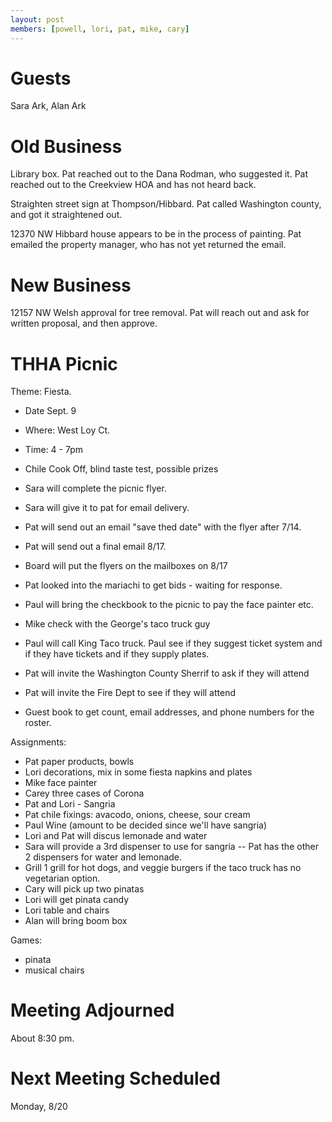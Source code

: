 ```yaml
---
layout: post
members: [powell, lori, pat, mike, cary]
---
```

# Guests
Sara Ark, Alan Ark

# Old Business
Library box.
Pat reached out to the Dana Rodman, who suggested it.
Pat reached out to the Creekview HOA and has not heard back.

Straighten street sign at Thompson/Hibbard.
Pat called Washington county, and got it straightened out.

12370 NW Hibbard house appears to be in the process of painting.
Pat emailed the property manager, who has not yet returned the email.

# New Business

12157 NW Welsh approval for tree removal.
Pat will reach out and ask for written proposal, and then approve.

# THHA Picnic

Theme: Fiesta. 

* Date Sept. 9
* Where: West Loy Ct.
* Time: 4 - 7pm
* Chile Cook Off, blind taste test, possible prizes

* Sara will complete the picnic flyer.
* Sara will give it to pat for email delivery.
* Pat will send out an email "save thed date" with the flyer after 7/14.
* Pat will send out a final email 8/17.
* Board will put the flyers on the mailboxes on 8/17
* Pat looked into the mariachi to get bids - waiting for response.

* Paul will bring the checkbook to the picnic to pay the face painter etc.
* Mike check with the George's taco truck guy
* Paul will call King Taco truck.  Paul see if they suggest ticket system and if they have tickets and if they supply plates.
* Pat will invite the Washington County Sherrif to ask if they will attend
* Pat will invite the Fire Dept to see if they will attend
* Guest book to get count, email addresses, and phone numbers for the roster.

Assignments:

* Pat paper products, bowls
* Lori decorations, mix in some fiesta napkins and plates
* Mike face painter
* Carey three cases of Corona
* Pat and Lori - Sangria 
* Pat chile fixings: avacodo, onions, cheese, sour cream
* Paul Wine (amount to be decided since we'll have sangria)
* Lori and Pat will discus lemonade and water
* Sara will provide a 3rd dispenser to use for sangria -- Pat has the other 2 dispensers for water and lemonade.
* Grill 1 grill for hot dogs, and veggie burgers if the taco truck has no vegetarian option.
* Cary will pick up two pinatas
* Lori will get pinata candy
* Lori table and chairs
* Alan will bring boom box

Games:
* pinata
* musical chairs

# Meeting Adjourned
About 8:30 pm.

# Next Meeting Scheduled
Monday, 8/20
